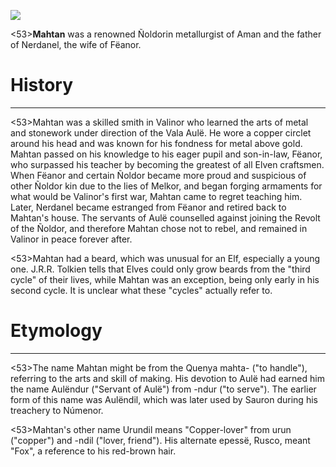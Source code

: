 ![](mahtan/1.jpg)

<53>**Mahtan** was a renowned Ñoldorin metallurgist of Aman and the father of Nerdanel, the wife of Fëanor.

# History
---

<53>Mahtan was a skilled smith in Valinor who learned the arts of metal and stonework under direction of the Vala Aulë. He wore a copper circlet around his head and was known for his fondness for metal above gold. Mahtan passed on his knowledge to his eager pupil and son-in-law, Fëanor, who surpassed his teacher by becoming the greatest of all Elven craftsmen. When Fëanor and certain Ñoldor became more proud and suspicious of other Ñoldor kin due to the lies of Melkor, and began forging armaments for what would be Valinor's first war, Mahtan came to regret teaching him. Later, Nerdanel became estranged from Fëanor and retired back to Mahtan's house. The servants of Aulë counselled against joining the Revolt of the Ñoldor, and therefore Mahtan chose not to rebel, and remained in Valinor in peace forever after.

<53>Mahtan had a beard, which was unusual for an Elf, especially a young one. J.R.R. Tolkien tells that Elves could only grow beards from the "third cycle" of their lives, while Mahtan was an exception, being only early in his second cycle. It is unclear what these "cycles" actually refer to.

# Etymology

---

<53>The name Mahtan might be from the Quenya mahta- ("to handle"), referring to the arts and skill of making. His devotion to Aulë had earned him the name Aulëndur ("Servant of Aulë") from -ndur ("to serve"). The earlier form of this name was Aulëndil, which was later used by Sauron during his treachery to Númenor.

<53>Mahtan's other name Urundil means "Copper-lover" from urun ("copper") and -ndil ("lover, friend"). His alternate epessë, Rusco, meant "Fox", a reference to his red-brown hair.
